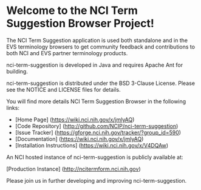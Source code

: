 Welcome to the NCI Term Suggestion Browser Project!
==============================

The NCI Term Suggestion application is used both standalone and in the EVS terminology 
browsers to get community feedback and contributions to both NCI and EVS partner terminology products.

nci-term-suggestion is developed in Java and requires Apache Ant for building.

nci-term-suggestion is distributed under the BSD 3-Clause License.
Please see the NOTICE and LICENSE files for details.

You will find more details NCI Term Suggestion Browser in the following links:

 * [Home Page] (https://wiki.nci.nih.gov/x/jmlyAQ)
 * [Code Repository] (http://github.com/NCIP/nci-term-suggestion)
 * [Issue Tracker] (https://gforge.nci.nih.gov/tracker/?group_id=590)
 * [Documentation] (https://wiki.nci.nih.gov/x/jmlyAQ)
 * [Installation Instructions] (https://wiki.nci.nih.gov/x/V4DQAw)
 
An NCI hosted instance of nci-term-suggestion is publicly available at:

[Production Instance] (http://ncitermform.nci.nih.gov)
 
Please join us in further developing and improving nci-term-suggestion.
